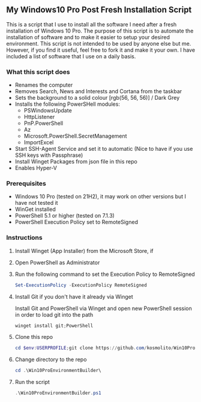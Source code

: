 ## My Windows10 Pro Post Fresh Installation Script

This is a script that I use to install all the software I need after a fresh installation of Windows 10 Pro. The purpose of this script is to automate the installation of software and to make it easier to setup your desired environment. This script is not intended to be used by anyone else but me. However, if you find it useful, feel free to fork it and make it your own. I have included a list of software that I use on a daily basis.

### What this script does
- Renames the computer
- Removes Search, News and Interests and Cortana from the taskbar
- Sets the background to a solid colour [rgb(56, 56, 56)] / Dark Grey
- Installs the following PowerSHell modules:
    - PSWindowsUpdate
    - HttpListener
    - PnP.PowerShell
    - Az
    - Microsoft.PowerShell.SecretManagement
    - ImportExcel
- Start SSH-Agent Service and set it to automatic (Nice to have if you use SSH keys with Passphrase)
- Install Winget Packages from json file in this repo
- Enables Hyper-V

### Prerequisites
- Windows 10 Pro (tested on 21H2), it may work on other versions but I have not tested it
- WinGet installed
- PowerShell 5.1 or higher (tested on 7.1.3)
- PowerShell Execution Policy set to RemoteSigned

### Instructions
1. Install Winget (App Installer) from the Microsoft Store, if
2. Open PowerShell as Administrator
3. Run the following command to set the Execution Policy to RemoteSigned

    ```powershell
    Set-ExecutionPolicy -ExecutionPolicy RemoteSigned
    ```
4. Install Git if you don't have it already via Winget

    Install Git and PowerShell via Winget and open new PowerShell session in order to load git into the path
    ```powershell
    winget install git;PowerShell
    ```
5. Clone this repo

    ```powershell
    cd $env:USERPROFILE;git clone https://github.com/kosmolito/Win10ProEnvironmentBuilder.git
    ```
6. Change directory to the repo

    ```powershell
    cd .\Win10ProEnvironmentBuilder\
    ```
7. Run the script

    ```powershell
    .\Win10ProEnvironmentBuilder.ps1
    ```
